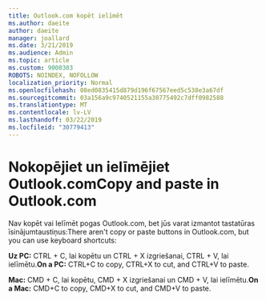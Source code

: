 ```yaml
---
title: Outlook.com kopēt ielīmēt
ms.author: daeite
author: daeite
manager: joallard
ms.date: 3/21/2019
ms.audience: Admin
ms.topic: article
ms.custom: 9000303
ROBOTS: NOINDEX, NOFOLLOW
localization_priority: Normal
ms.openlocfilehash: 08ed0835415d879d196f67567eed5c538e3a67df
ms.sourcegitcommit: 03a156a9c9740521155a30775492c7dff0982588
ms.translationtype: MT
ms.contentlocale: lv-LV
ms.lasthandoff: 03/22/2019
ms.locfileid: "30779413"
---
```

# <a name="copy-and-paste-in-outlookcom"></a><span data-ttu-id="969cb-102">Nokopējiet un ielīmējiet Outlook.com</span><span class="sxs-lookup"><span data-stu-id="969cb-102">Copy and paste in Outlook.com</span></span>

<span data-ttu-id="969cb-103">Nav kopēt vai Ielīmēt pogas Outlook.com, bet jūs varat izmantot tastatūras īsinājumtaustiņus:</span><span class="sxs-lookup"><span data-stu-id="969cb-103">There aren't copy or paste buttons in Outlook.com, but you can use keyboard shortcuts:</span></span>

<span data-ttu-id="969cb-104">**Uz PC:** CTRL + C, lai kopētu un CTRL + X izgriešanai, CTRL + V, lai ielīmētu.</span><span class="sxs-lookup"><span data-stu-id="969cb-104">**On a PC:** CTRL+C to copy, CTRL+X to cut, and CTRL+V to paste.</span></span>

<span data-ttu-id="969cb-105">**Mac:** CMD + C, lai kopētu, CMD + X izgriešanai un CMD + V, lai ielīmētu.</span><span class="sxs-lookup"><span data-stu-id="969cb-105">**On a Mac:** CMD+C to copy, CMD+X to cut, and CMD+V to paste.</span></span>